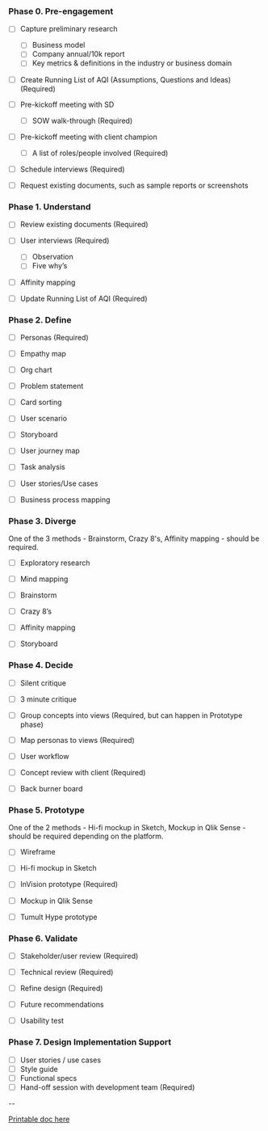 ### Phase 0. Pre-engagement 

- [ ] Capture preliminary research
  - [ ] Business model
  - [ ] Company annual/10k report
  - [ ] Key metrics & definitions in the industry or business domain
- [ ] Create Running List of AQI (Assumptions, Questions and Ideas) (Required)
- [ ] Pre-kickoff meeting with SD
  - [ ] SOW walk-through (Required)
- [ ] Pre-kickoff meeting with client champion
  - [ ] A list of roles/people involved (Required)
- [ ] Schedule interviews (Required)
- [ ] Request existing documents, such as sample reports or screenshots


### Phase 1. Understand

- [ ] Review existing documents (Required)
- [ ] User interviews (Required)
  - [ ] Observation
  - [ ] Five why’s
- [ ] Affinity mapping 
- [ ] Update Running List of AQI (Required)


### Phase 2. Define

- [ ] Personas (Required)
- [ ] Empathy map
- [ ] Org chart
- [ ] Problem statement
- [ ] Card sorting
- [ ] User scenario
- [ ] Storyboard
- [ ] User journey map
- [ ] Task analysis
- [ ] User stories/Use cases
- [ ] Business process mapping


### Phase 3. Diverge

One of the 3 methods - Brainstorm, Crazy 8's, Affinity mapping - should be required.

- [ ] Exploratory research
- [ ] Mind mapping
- [ ] Brainstorm 
- [ ] Crazy 8’s
- [ ] Affinity mapping
- [ ] Storyboard


### Phase 4. Decide

- [ ] Silent critique
- [ ] 3 minute critique
- [ ] Group concepts into views (Required, but can happen in Prototype phase)
- [ ] Map personas to views (Required)
- [ ] User workflow
- [ ] Concept review with client (Required)
- [ ] Back burner board


### Phase 5. Prototype

One of the 2 methods - Hi-fi mockup in Sketch, Mockup in Qlik Sense - should be required depending on the platform.

- [ ] Wireframe
- [ ] Hi-fi mockup in Sketch
- [ ] InVision prototype (Required)
- [ ] Mockup in Qlik Sense
- [ ] Tumult Hype prototype


### Phase 6. Validate

- [ ] Stakeholder/user review (Required)
- [ ] Technical review (Required)
- [ ] Refine design (Required)
- [ ] Future recommendations
- [ ] Usability test


### Phase 7. Design Implementation Support

- [ ] User stories / use cases
- [ ] Style guide
- [ ] Functional specs
- [ ] Hand-off session with development team (Required)

--

[Printable doc here](https://docs.google.com/document/d/1qoRMV6_ZrxlEetnt-gMd51-c_LIE5bpAIlDR5g4sL9U/edit)
